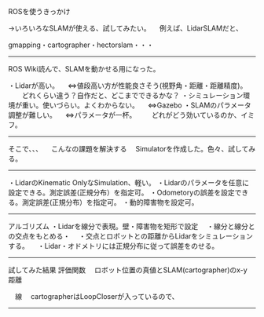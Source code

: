 ROSを使うきっかけ 

→いろいろなSLAMが使える、試してみたい。
　例えば、LidarSLAMだと、

 gmapping・cartographer・hectorslam・・・

-----------------------------------------------
ROS Wiki読んで、SLAMを動かせる用になった。

・Lidarが高い。
　⇔値段高い方が性能良さそう(視野角・距離・距離精度)。
　　どれくらい違う？自作だと、どこまでできるかな？
・シミュレーション環境が重い。使いづらい。よくわからない。
　⇔Gazebo
・SLAMのパラメータ調整が難しい。
　⇔パラメータが一杯。
　　どれがどう効いているのか、イミフ。

-----------------------------------------------

そこで、、、
　こんなの課題を解決する
　Simulatorを作成した。色々、試してみる。


-----------------------------------------------

・LidarのKinematic OnlyなSimulation、軽い。
・Lidarのパラメータを任意に設定できる。測定誤差(正規分布）を指定可。
・Odometoryの誤差を設定できる。測定誤差(正規分布）を指定可。
・動的障害物を設定可。

-----------------------------------------------

アルゴリズム
 ・Lidarを線分で表現。壁・障害物を矩形で設定
　・線分と線分との交点をもとめる・
　・交点とロボットとの距離からLidarをシミュレーションする。
　・Lidar・オドメトリには正規分布に従って誤差をのせる。

-----------------------------------------------
試してみた結果
評価関数
　ロボット位置の真値とSLAM(cartographer)のx-y 距離

　線
　cartographerはLoopCloserが入っているので、

-----------------------------------------------
